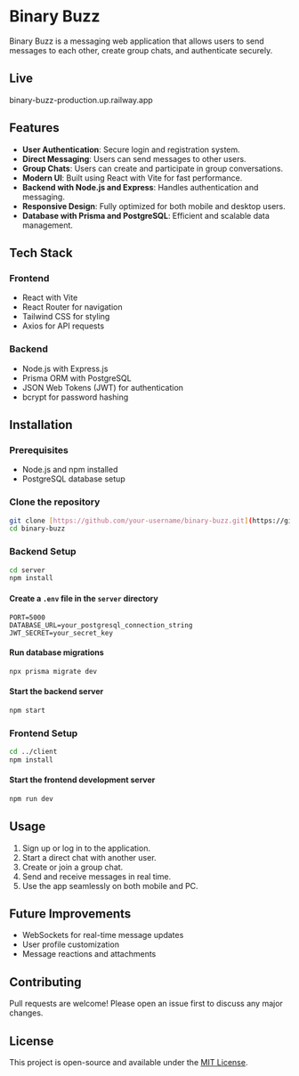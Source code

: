 # Binary Buzz

Binary Buzz is a messaging web application that allows users to send messages to each other, create group chats, and authenticate securely.

## Live

binary-buzz-production.up.railway.app

## Features

- **User Authentication**: Secure login and registration system.
- **Direct Messaging**: Users can send messages to other users.
- **Group Chats**: Users can create and participate in group conversations.
- **Modern UI**: Built using React with Vite for fast performance.
- **Backend with Node.js and Express**: Handles authentication and messaging.
- **Responsive Design**: Fully optimized for both mobile and desktop users.
- **Database with Prisma and PostgreSQL**: Efficient and scalable data management.

## Tech Stack

### Frontend
- React with Vite
- React Router for navigation
- Tailwind CSS for styling
- Axios for API requests

### Backend
- Node.js with Express.js
- Prisma ORM with PostgreSQL
- JSON Web Tokens (JWT) for authentication
- bcrypt for password hashing

## Installation

### Prerequisites
- Node.js and npm installed
- PostgreSQL database setup

### Clone the repository
```bash
git clone [https://github.com/your-username/binary-buzz.git](https://github.com/joaocorreiaprof/Binary-Buzz)
cd binary-buzz
```

### Backend Setup
```bash
cd server
npm install
```

#### Create a `.env` file in the `server` directory
```env
PORT=5000
DATABASE_URL=your_postgresql_connection_string
JWT_SECRET=your_secret_key
```

#### Run database migrations
```bash
npx prisma migrate dev
```

#### Start the backend server
```bash
npm start
```

### Frontend Setup
```bash
cd ../client
npm install
```

#### Start the frontend development server
```bash
npm run dev
```

## Usage
1. Sign up or log in to the application.
2. Start a direct chat with another user.
3. Create or join a group chat.
4. Send and receive messages in real time.
5. Use the app seamlessly on both mobile and PC.

## Future Improvements
- WebSockets for real-time message updates
- User profile customization
- Message reactions and attachments

## Contributing
Pull requests are welcome! Please open an issue first to discuss any major changes.

## License
This project is open-source and available under the [MIT License](LICENSE).
